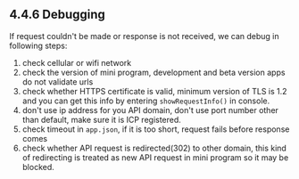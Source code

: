 ## 4.4.6 Debugging

If request couldn't be made or response is not received, we can debug in following steps:

1. check cellular or wifi network
2. check the version of mini program, development and beta version apps do not validate urls
3. check whether HTTPS certificate is valid, minimum version of TLS is 1.2 and you can get this info by entering `showRequestInfo()` in console.
4. don't use ip address for you API domain, don't use port number other than default, make sure it is ICP registered.
5. check timeout in `app.json`, if it is too short, request fails before response comes
6. check whether API request is redirected(302) to other domain, this kind of redirecting is treated as new API request in mini program so it may be blocked.
